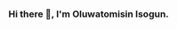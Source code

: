 ### Hi there 👋, I'm Oluwatomisin Isogun.

<!--
**TosinISOGUN/TosinISOGUN** is a ✨ _special_ ✨ repository because its `README.md` (this file) appears on your GitHub profile.
![](https://komarev.com/ghpvc/?username=TosinISOGUN)
Here are some ideas to get you started:

- 🔭 I’m currently working on ...
- 🌱 I’m currently learning ...
- 👯 I’m looking to collaborate on ...
- 🤔 I’m looking for help with ...
- 💬 Ask me about ...
- 📫 How to reach me: ...
- 😄 Pronouns: ...
- ⚡ Fun fact: ...
-->
